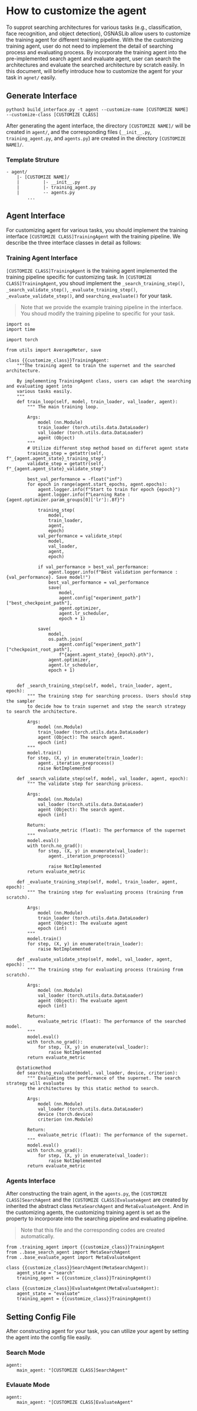 # How to customize the agent
To supprot searching architectures for various tasks (e.g., classification, face recognition, and object detection), OSNASLib allow users to customize the training agent for different training pipeline. With the the customizing training agent, user do not need to implement the detail of searching process and evaluating process. By incorporate the training agent into the pre-implemented search agent and evaluate agent, user can search the architectures and evaluate the searched architecture by scratch easily. In this document, will briefly introduce how to customize the agent for your task in `agnet/` easily.

## Generate Interface
```
python3 build_interface.py -t agent --customize-name [CUSTOMIZE NAME] --customize-class [CUSTOMIZE CLASS]
```

After generating the agent interface, the directory `[CUSTOMIZE NAME]/` will be created in `agent/`, and the corresponding files (`__init__.py`, `training_agent.py`, and `agents.py`) are created in the directory `[CUSTOMIZE NAME]/`.

### Template Struture
```
- agent/
    |- [CUSTOMIZE NAME]/
    |         |- __init__.py
    |         |- training_agent.py
    |         -- agents.py
        ...
```


## Agent Interface
For customizing agent for various tasks, you should implement the training interface `[CUSTOMIZE CLASS]TrainingAgent` with the training pipeline. We describe the three interface classes in detail as follows:

### Training Agent Interface
`[CUSTOMIZE CLASS]TrainingAgent` is the training agent implemented the training pipeline specific for customizing task. In `[CUSTOMIZE CLASS]TrainingAgent`, you shoud implement the `_search_training_step()`, `_search_validate_step()`, `_evaluate_training_step()`, `_evaluate_validate_step()`, and `searching_evaluate()` for your task.
> Note that we provide the example training pipeline in the interface. You shoud modify the training pipeline to specific for your task.

```python3
import os
import time

import torch

from utils import AverageMeter, save

class {{customize_class}}TrainingAgent:
    """The training agent to train the supernet and the searched architecture.

    By implementing TrainingAgent class, users can adapt the searching and evaluating agent into
    various tasks easily.
    """
    def train_loop(self, model, train_loader, val_loader, agent):
        """ The main training loop.

        Args:
            model (nn.Module)
            train_loader (torch.utils.data.DataLoader)
            val_loader (torch.utils.data.DataLoader)
            agent (Object)
        """
        # Utilize different step method based on differet agent state
        training_step = getattr(self, f"_{agent.agent_state}_training_step")
        validate_step = getattr(self, f"_{agent.agent_state}_validate_step")

        best_val_performance = -float("inf")
        for epoch in range(agent.start_epochs, agent.epochs):
            agent.logger.info(f"Start to train for epoch {epoch}")
            agent.logger.info(f"Learning Rate : {agent.optimizer.param_groups[0]['lr']:.8f}")

            training_step(
                model,
                train_loader,
                agent,
                epoch)
            val_performance = validate_step(
                model,
                val_loader,
                agent,
                epoch)

            if val_performance > best_val_performance:
                agent.logger.info(f"Best validation performance : {val_performance}. Save model!")
                best_val_performance = val_performance
                save(
                    model,
                    agent.config["experiment_path"]["best_checkpoint_path"],
                    agent.optimizer,
                    agent.lr_scheduler,
                    epoch + 1)

            save(
                model,
                os.path.join(
                    agent.config["experiment_path"]["checkpoint_root_path"],
                    f"{agent.agent_state}_{epoch}.pth"),
                agent.optimizer,
                agent.lr_scheduler,
                epoch + 1)


    def _search_training_step(self, model, train_loader, agent, epoch):
        """ The training step for searching process. Users should step the sampler
        to decide how to train supernet and step the search strategy to search the architecture.

        Args:
            model (nn.Module)
            train_loader (torch.utils.data.DataLoader)
            agent (Object): The search agent.
            epoch (int)
        """
        model.train()
        for step, (X, y) in enumerate(train_loader):
            agent._iteration_preprocess()
            raise NotImplemented

    def _search_validate_step(self, model, val_loader, agent, epoch):
        """ The validate step for searching process.

        Args:
            model (nn.Module)
            val_loader (torch.utils.data.DataLoader)
            agent (Object): The search agent.
            epoch (int)

        Return:
            evaluate_metric (float): The performance of the supernet
        """
        model.eval()
        with torch.no_grad():
            for step, (X, y) in enumerate(val_loader):
                agent._iteration_preprocess()

                raise NotImplemented
        return evaluate_metric

    def _evaluate_training_step(self, model, train_loader, agent, epoch):
        """ The training step for evaluating process (training from scratch).

        Args:
            model (nn.Module)
            train_loader (torch.utils.data.DataLoader)
            agent (Object): The evaluate agent
            epoch (int)
        """
        model.train()
        for step, (X, y) in enumerate(train_loader):
            raise NotImplemented

    def _evaluate_validate_step(self, model, val_loader, agent, epoch):
        """ The training step for evaluating process (training from scratch).

        Args:
            model (nn.Module)
            val_loader (torch.utils.data.DataLoader)
            agent (Object): The evaluate agent
            epoch (int)

        Return:
            evaluate_metric (float): The performance of the searched model.
        """
        model.eval()
        with torch.no_grad():
            for step, (X, y) in enumerate(val_loader):
                raise NotImplemented
        return evaluate_metric

    @staticmethod
    def searching_evaluate(model, val_loader, device, criterion):
        """ Evaluating the performance of the supernet. The search strategy will evaluate
        the architectures by this static method to search.

        Args:
            model (nn.Module)
            val_loader (torch.utils.data.DataLoader)
            device (torch.device)
            criterion (nn.Module)

        Return:
            evaluate_metric (float): The performance of the supernet.
        """
        model.eval()
        with torch.no_grad():
            for step, (X, y) in enumerate(val_loader):
                raise NotImplemented
        return evaluate_metric

```

### Agents Interface
After constructing the train agent, in the `agents.py`, the `[CUSTOMIZE CLASS]SearchAgent` and the `[CUSTOMIZE CLASS]EvaluateAgent` are created by inherited the abstract class `MetaSearchAgent` and `MetaEvaluateAgent`. And in the customizing agents, the customizing training agent is set as the property to incorporate into the searching pipeline and evaluating pipeline. 
> Note that this file and the corresponding codes are created automatically.

```python3
from .training_agent import {{customize_class}}TrainingAgent
from ..base_search_agent import MetaSearchAgent
from ..base_evaluate_agent import MetaEvaluateAgent

class {{customize_class}}SearchAgent(MetaSearchAgent):
    agent_state = "search"
    training_agent = {{customize_class}}TrainingAgent()

class {{customize_class}}EvaluateAgent(MetaEvaluateAgent):
    agent_state = "evaluate"
    training_agent = {{customize_class}}TrainingAgent()
```

## Setting Config File
After constructing agent for your task, you can utilize your agent by setting the agent into the config file easily.
### Search Mode
```
agent:
    main_agent: "[CUSTOMIZE CLASS]SearchAgent"
```

### Evlauate Mode
```
agent:
    main_agent: "[CUSTOMIZE CLASS]EvaluateAgent"
```
